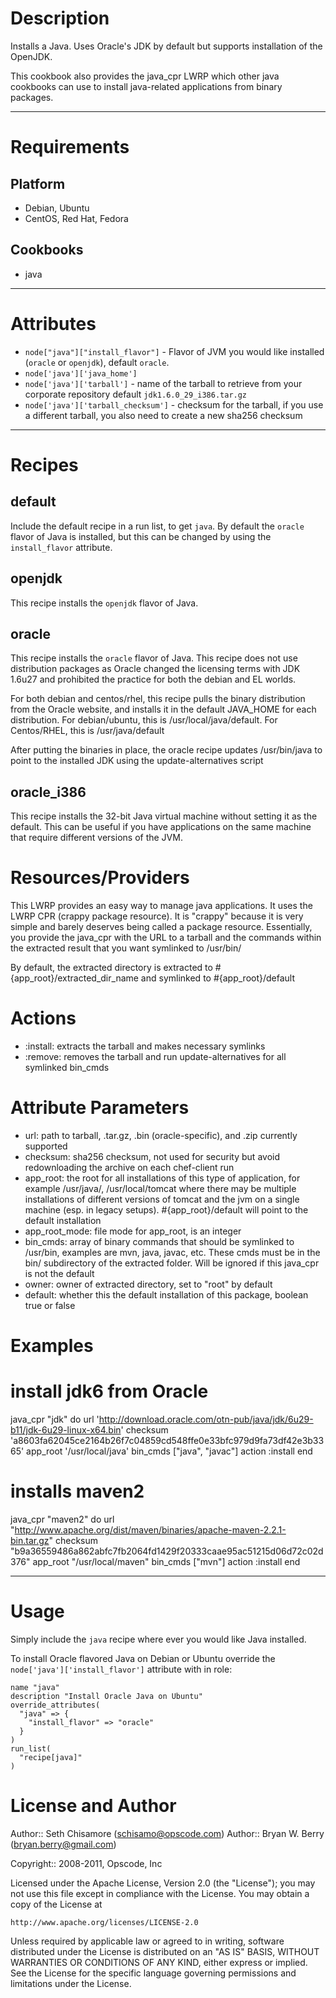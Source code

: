 Description
===========

Installs a Java. Uses Oracle's JDK by default but supports installation of the OpenJDK.

This cookbook also provides the java_cpr LWRP which other java
cookbooks can use to install java-related applications from binary
packages.

---
Requirements
============

Platform
--------

* Debian, Ubuntu
* CentOS, Red Hat, Fedora

Cookbooks
---------

* java

---
Attributes
==========

* `node["java"]["install_flavor"]` - Flavor of JVM you would like installed (`oracle` or `openjdk`), default `oracle`.
* `node['java']['java_home']`
* `node['java']['tarball']` - name of the tarball to retrieve from your corporate repository default `jdk1.6.0_29_i386.tar.gz`
* `node['java']['tarball_checksum']` - checksum for the tarball, if you use a different tarball, you also need to create a new sha256 checksum

---
Recipes
=======

default
-------

Include the default recipe in a run list, to get `java`.  By default the `oracle` flavor of Java is installed, but this can be changed by using the `install_flavor` attribute.

openjdk
-------

This recipe installs the `openjdk` flavor of Java.

oracle
---

This recipe installs the `oracle` flavor of Java. This recipe does not
use distribution packages as Oracle changed the licensing terms with
JDK 1.6u27 and prohibited the practice for both the debian and EL worlds.

For both debian and centos/rhel, this recipe pulls the binary
distribution from the Oracle website, and installs it in the default
JAVA_HOME for each distribution. For debian/ubuntu, this is
/usr/local/java/default. For Centos/RHEL, this is /usr/java/default

After putting the binaries in place, the oracle recipe updates
/usr/bin/java to point to the installed JDK using the update-alternatives script

oracle_i386
-----------

This recipe installs the 32-bit Java virtual machine without setting it as the default. This can be useful if you have applications on the same machine that require different versions of the JVM.

Resources/Providers
===================

This LWRP provides an easy way to manage java applications. It uses
the LWRP CPR (crappy package resource). It is "crappy" because it is
very simple and barely deserves being called a package resource.
Essentially, you provide the java_cpr with the URL to a tarball and
the commands within the extracted result that you want symlinked to /usr/bin/

By default, the extracted directory is extracted to
#{app_root}/extracted_dir_name and symlinked to #{app_root}/default

# Actions

- :install: extracts the tarball and makes necessary symlinks
- :remove: removes the tarball and run update-alternatives for all
  symlinked bin_cmds

# Attribute Parameters

- url: path to tarball, .tar.gz, .bin (oracle-specific), and .zip
  currently supported
- checksum: sha256 checksum, not used for security but avoid
  redownloading the archive on each chef-client run
- app_root: the root for all installations of this type of
  application, for example /usr/java/, /usr/local/tomcat where there
  may be multiple installations of different versions of tomcat and
  the jvm on a single machine (esp. in legacy setups).
  #{app_root}/default will point to the default installation
- app_root_mode: file mode for app_root, is an integer
- bin_cmds: array of binary commands that should be symlinked to
  /usr/bin, examples are mvn, java, javac, etc. These cmds must be in
  the bin/ subdirectory of the extracted folder. Will be ignored if this
  java_cpr is not the default
- owner: owner of extracted directory, set to "root" by default
- default: whether this the default installation of this package,
  boolean true or false


# Examples

  # install jdk6 from Oracle
  java_cpr "jdk" do
    url 'http://download.oracle.com/otn-pub/java/jdk/6u29-b11/jdk-6u29-linux-x64.bin'
    checksum  'a8603fa62045ce2164b26f7c04859cd548ffe0e33bfc979d9fa73df42e3b3365'
    app_root '/usr/local/java'
    bin_cmds ["java", "javac"]
    action :install
  end

  # installs maven2
  java_cpr "maven2" do
    url "http://www.apache.org/dist/maven/binaries/apache-maven-2.2.1-bin.tar.gz"
    checksum  "b9a36559486a862abfc7fb2064fd1429f20333caae95ac51215d06d72c02d376"
    app_root "/usr/local/maven"
    bin_cmds ["mvn"]
    action :install
  end
    
    

---
Usage
=====

Simply include the `java` recipe where ever you would like Java installed.  

To install Oracle flavored Java on Debian or Ubuntu override the `node['java']['install_flavor']` attribute with in role:

    name "java"
    description "Install Oracle Java on Ubuntu"
    override_attributes(
      "java" => {
        "install_flavor" => "oracle"
      }
    )
    run_list(
      "recipe[java]"
    )



License and Author
==================

Author:: Seth Chisamore (<schisamo@opscode.com>)
Author:: Bryan W. Berry (<bryan.berry@gmail.com>)

Copyright:: 2008-2011, Opscode, Inc

Licensed under the Apache License, Version 2.0 (the "License");
you may not use this file except in compliance with the License.
You may obtain a copy of the License at

    http://www.apache.org/licenses/LICENSE-2.0

Unless required by applicable law or agreed to in writing, software
distributed under the License is distributed on an "AS IS" BASIS,
WITHOUT WARRANTIES OR CONDITIONS OF ANY KIND, either express or implied.
See the License for the specific language governing permissions and
limitations under the License.
